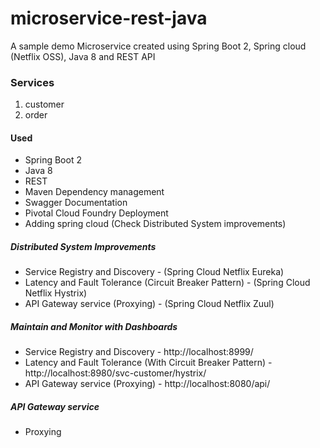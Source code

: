# microservice-rest-java
A sample demo Microservice created using Spring Boot 2, Spring cloud (Netflix OSS), Java 8 and REST API

### Services
1. customer
2. order


#### Used

* Spring Boot 2
* Java 8
* REST
* Maven Dependency management
* Swagger Documentation
* Pivotal Cloud Foundry Deployment
* Adding spring cloud (Check Distributed System improvements)

##### Distributed System Improvements

* Service Registry and Discovery - (Spring Cloud Netflix Eureka)
* Latency and Fault Tolerance (Circuit Breaker Pattern) - (Spring Cloud Netflix Hystrix)
* API Gateway service (Proxying) - (Spring Cloud Netflix Zuul) 

##### Maintain and Monitor with Dashboards

* Service Registry and Discovery - http://localhost:8999/
* Latency and Fault Tolerance (With Circuit Breaker Pattern) - http://localhost:8980/svc-customer/hystrix/
* API Gateway service (Proxying) - http://localhost:8080/api/

##### API Gateway service

* Proxying